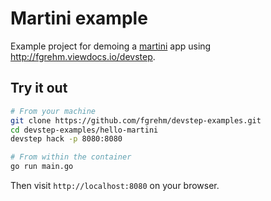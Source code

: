 # Martini example

Example project for demoing a [martini](http://martini.codegangsta.io/) app using
http://fgrehm.viewdocs.io/devstep.

## Try it out

```sh
# From your machine
git clone https://github.com/fgrehm/devstep-examples.git
cd devstep-examples/hello-martini
devstep hack -p 8080:8080

# From within the container
go run main.go
```

Then visit `http://localhost:8080` on your browser.
